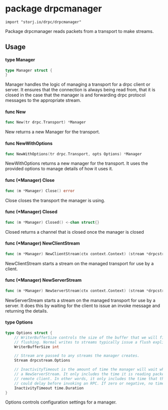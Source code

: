 # package drpcmanager

`import "storj.io/drpc/drpcmanager"`

Package drpcmanager reads packets from a transport to make streams.

## Usage

#### type Manager

```go
type Manager struct {
}
```

Manager handles the logic of managing a transport for a drpc client or server.
It ensures that the connection is always being read from, that it is closed in
the case that the manager is and forwarding drpc protocol messages to the
appropriate stream.

#### func  New

```go
func New(tr drpc.Transport) *Manager
```
New returns a new Manager for the transport.

#### func  NewWithOptions

```go
func NewWithOptions(tr drpc.Transport, opts Options) *Manager
```
NewWithOptions returns a new manager for the transport. It uses the provided
options to manage details of how it uses it.

#### func (*Manager) Close

```go
func (m *Manager) Close() error
```
Close closes the transport the manager is using.

#### func (*Manager) Closed

```go
func (m *Manager) Closed() <-chan struct{}
```
Closed returns a channel that is closed once the manager is closed

#### func (*Manager) NewClientStream

```go
func (m *Manager) NewClientStream(ctx context.Context) (stream *drpcstream.Stream, err error)
```
NewClientStream starts a stream on the managed transport for use by a client.

#### func (*Manager) NewServerStream

```go
func (m *Manager) NewServerStream(ctx context.Context) (stream *drpcstream.Stream, rpc string, err error)
```
NewServerStream starts a stream on the managed transport for use by a server. It
does this by waiting for the client to issue an invoke message and returning the
details.

#### type Options

```go
type Options struct {
	// WriterBufferSize controls the size of the buffer that we will fill before
	// flushing. Normal writes to streams typically issue a flush explicitly.
	WriterBufferSize int

	// Stream are passed to any streams the manager creates.
	Stream drpcstream.Options

	// InactivityTimeout is the amount of time the manager will wait when creating
	// a NewServerStream. It only includes the time it is reading packets from the
	// remote client. In other words, it only includes the time that the client
	// could delay before invoking an RPC. If zero or negative, no timeout is used.
	InactivityTimeout time.Duration
}
```

Options controls configuration settings for a manager.
